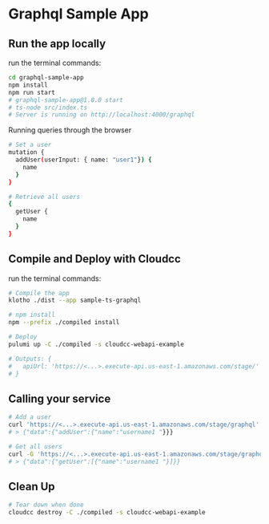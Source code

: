 # Graphql Sample App

## Run the app locally

run the terminal commands:
```sh
cd graphql-sample-app
npm install
npm run start
# graphql-sample-app@1.0.0 start
# ts-node src/index.ts
# Server is running on http://localhost:4000/graphql
```

Running queries through the browser
```sh
# Set a user 
mutation {
  addUser(userInput: { name: "user1"}) {
    name
  }
}

# Retrieve all users
{
  getUser {
    name
  }
}
```

## Compile and Deploy with Cloudcc

run the terminal commands:
```sh
# Compile the app
klotho ./dist --app sample-ts-graphql

# npm install
npm --prefix ./compiled install

# Deploy
pulumi up -C ./compiled -s cloudcc-webapi-example

# Outputs: {
#   apiUrl: 'https://<...>.execute-api.us-east-1.amazonaws.com/stage/'
# }

```
## Calling your service

```sh
# Add a user 
curl 'https://<...>.execute-api.us-east-1.amazonaws.com/stage/graphql' -X POST -H 'content-type: application/json' --data '{"query": "mutation {addUser(userInput: { name: \"username1 \"}) {name}}"}'
# > {"data":{"addUser":{"name":"username1 "}}}

# Get all users
curl -G 'https://<...>.execute-api.us-east-1.amazonaws.com/stage/graphql' --data-urlencode 'query={getUser {name}}'
# > {"data":{"getUser":[{"name":"username1 "}]}}
```

## Clean Up
```sh
# Tear down when done
cloudcc destroy -C ./compiled -s cloudcc-webapi-example
```

